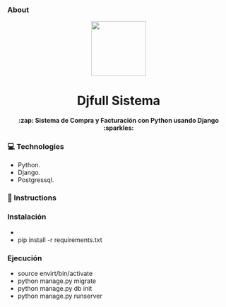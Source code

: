 ###  About
<p align="center">

  <img src="https://external-content.duckduckgo.com/iu/?u=https%3A%2F%2Fupload.wikimedia.org%2Fwikipedia%2Fcommons%2Fthumb%2Fc%2Fc3%2FPython-logo-notext.svg%2F1200px-Python-logo-notext.svg.png&f=1&nofb=1" height="124px">
  <h1 align="center">Djfull Sistema</h1>
  <p align="center">
    <b> :zap: Sistema de Compra y Facturación con Python usando Django  :sparkles:</b>
  </p>

</p>

 
### 💻  Technologies
- Python.
- Django.
- Postgressql.

###  🏁 Instructions


###   Instalación
- 
- pip install -r requirements.txt


###  Ejecución
- source envirt/bin/activate
- python manage.py migrate
- python manage.py db init
- python manage.py runserver
